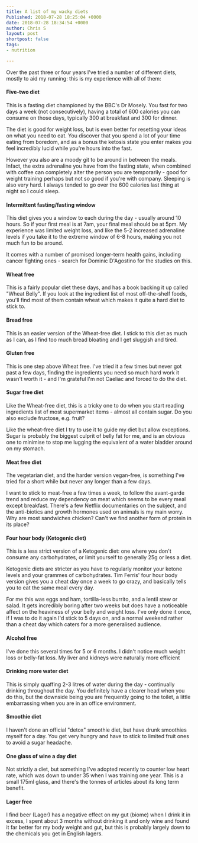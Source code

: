 ```yaml
---
title: A list of my wacky diets
Published: 2018-07-28 18:25:04 +0000
date: 2018-07-28 18:34:54 +0000
author: Chris S
layout: post
shortpost: false
tags:
- nutrition

---
```

Over the past three or four years I've tried a number of different diets, mostly to aid my running: this is my experience with all of them:

#### Five-two diet

This is a fasting diet championed by the BBC's Dr Mosely. You fast for two days a week (not consecutively), having a total of 600 calories you can consume on those days, typically 300 at breakfast and 300 for dinner.

The diet is good for weight loss, but is even better for resetting your ideas on what you need to eat. You discover that you spend a lot of your time eating from boredom, and as a bonus the ketosis state you enter makes you feel incredibly lucid while you're hours into the fast.

However you also are a moody git to be around in between the meals. Infact, the extra adrenaline you have from the fasting state, when combined with coffee can completely alter the person you are temporarily - good for weight training perhaps but not so good if you're with company. Sleeping is also very hard. I always tended to go over the 600 calories last thing at night so I could sleep.

#### Intermittent fasting/fasting window

This diet gives you a window to each during the day - usually around 10 hours. So if your first meal is at 7am, your final meal should be at 5pm. My experience was limited weight loss, and like the 5-2 increased adrenaline levels if you take it to the extreme window of 6-8 hours, making you not much fun to be around.

It comes with a number of promised longer-term health gains, including cancer fighting ones - search for Dominic D'Agostino for the studies on this.

#### Wheat free

This is a fairly popular diet these days, and has a book backing it up called "Wheat Belly". If you look at the ingredient list of most off-the-shelf foods, you'll find most of them contain wheat which makes it quite a hard diet to stick to.

#### Bread free

This is an easier version of the Wheat-free diet. I stick to this diet as much as I can, as I find too much bread bloating and I get sluggish and tired. 

#### Gluten free

This is one step above Wheat free. I've tried it a few times but never got past a few days, finding the ingredients you need so much hard work it wasn't worth it - and I'm grateful I'm not Caeliac and forced to do the diet.

#### Sugar free diet

Like the Wheat-free diet, this is a tricky one to do when you start reading ingredients list of most supermarket items - almost all contain sugar. Do you also exclude fructose, e.g. fruit?

Like the wheat-free diet I try to use it to guide my diet but allow exceptions. Sugar is probably the biggest culprit of belly fat for me, and is an obvious one to minimise to stop me lugging the equivalent of a water bladder around on my stomach.

#### Meat free diet

The vegetarian diet, and the harder version vegan-free, is something I've tried for a short while but never any longer than a few days.

I want to stick to meat-free a few times a week, to follow the avant-garde trend and reduce my dependency on meat which seems to be every meal except breakfast. There's a few Netflix documentaries on the subject, and the anti-biotics and growth hormones used on animals is my main worry. Why are most sandwiches chicken? Can't we find another form of protein in its place?

#### Four hour body (Ketogenic diet)

This is a less strict version of a Ketogenic diet: one where you don't consume any carbohydrates, or limit yourself to generally 25g or less a diet.

Ketogenic diets are stricter as you have to regularly monitor your ketone levels and your grammes of carbohydrates. Tim Ferris' four hour body version gives you a cheat day once a week to go crazy, and basically tells you to eat the same meal every day.

For me this was eggs and ham, tortilla-less burrito, and a lentil stew or salad. It gets incredibly boring after two weeks but does have a noticeable affect on the heaviness of your belly and weight loss. I've only done it once, if I was to do it again I'd stick to 5 days on, and a normal weekend rather than a cheat day which caters for a more generalised audience.

#### Alcohol free

I've done this several times for 5 or 6 months. I didn't notice much weight loss or belly-fat loss. My liver and kidneys were naturally more efficient

#### Drinking more water diet

This is simply quaffing 2-3 litres of water during the day - continually drinking throughout the day. You definitely have a clearer head when you do this, but the downside being you are frequently going to the toilet, a little embarrassing when you are in an office environment.

#### Smoothie diet

I haven't done an official "detox" smoothie diet, but have drunk smoothies myself for a day. You get very hungry and have to stick to limited fruit ones to avoid a sugar headache.

#### One glass of wine a day diet

Not strictly a diet, but something I've adopted recently to counter low heart rate, which was down to under 35 when I was training one year. This is a small 175ml glass, and there's the tonnes of articles about its long term benefit.

#### Lager free

I find beer (Lager) has a negative effect on my gut (biome) when I drink it in excess, I spent about 3 months without drinking it and only wine and found it far better for my body weight and gut, but this is probably largely down to the chemicals you get in English lagers.